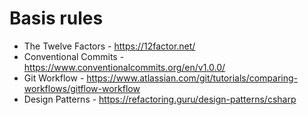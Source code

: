 # Basis rules
- The Twelve Factors - https://12factor.net/
- Conventional Commits - https://www.conventionalcommits.org/en/v1.0.0/
- Git Workflow - https://www.atlassian.com/git/tutorials/comparing-workflows/gitflow-workflow
- Design Patterns - https://refactoring.guru/design-patterns/csharp
